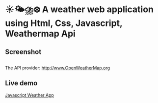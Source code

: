 # ☀️🌤⛈❄️ A weather web application using Html, Css, Javascript, Weathermap Api

## Screenshot
<img src="">

The API provider: http://www.OpenWeatherMap.org

## Live demo
[Javascript Weather App](https://bhaskar-maity.github.io/Javascript-weather-app/)
